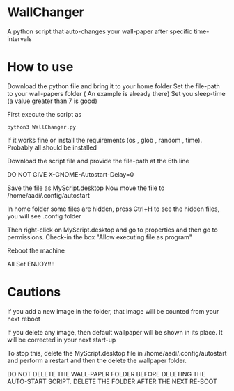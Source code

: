 # WallChanger
A python script that auto-changes your wall-paper after specific time-intervals

# How to use
Download the python file and bring it to your home folder
Set the file-path to your wall-papers folder ( An example is already there)
Set you sleep-time  (a value greater than 7 is good)

First execute the script as 
```
python3 WallChanger.py
```

If it works fine or install the requirements (os , glob , random , time). Probably all should be installed

Download the script file and provide the file-path at the 6th line

DO NOT GIVE X-GNOME-Autostart-Delay=0

Save the file as MyScript.desktop
Now move the file to /home/aadi/.config/autostart

In home folder some files are hidden, press Ctrl+H to see the hidden files, you will see .config folder
        
Then right-click on MyScript.desktop and go to properties and then go to permissions. Check-in the box "Allow executing file as program"

Reboot the machine

All Set ENJOY!!!!


# Cautions

If you add a new image in the folder, that image will be counted from your next reboot

If you delete any image, then default wallpaper will be shown in its place. It will be corrected in your next start-up

To stop this, delete the MyScript.desktop file in /home/aadi/.config/autostart and perform a restart and then the delete the wallpaper folder.

DO NOT DELETE THE WALL-PAPER FOLDER BEFORE DELETING THE AUTO-START SCRIPT. DELETE THE FOLDER AFTER THE NEXT RE-BOOT
